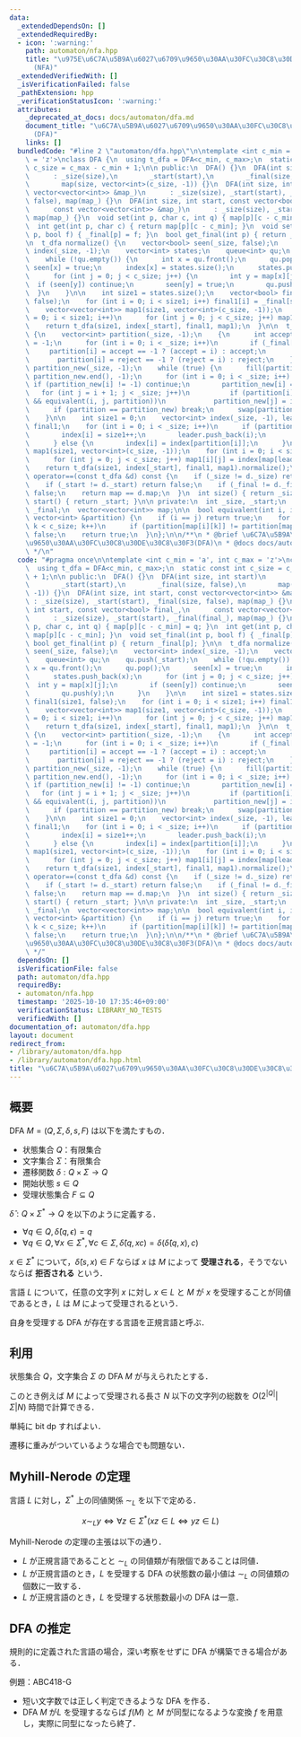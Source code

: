 ```yaml
---
data:
  _extendedDependsOn: []
  _extendedRequiredBy:
  - icon: ':warning:'
    path: automaton/nfa.hpp
    title: "\u975E\u6C7A\u5B9A\u6027\u6709\u9650\u30AA\u30FC\u30C8\u30DE\u30C8\u30F3\
      (NFA)"
  _extendedVerifiedWith: []
  _isVerificationFailed: false
  _pathExtension: hpp
  _verificationStatusIcon: ':warning:'
  attributes:
    _deprecated_at_docs: docs/automaton/dfa.md
    document_title: "\u6C7A\u5B9A\u6027\u6709\u9650\u30AA\u30FC\u30C8\u30DE\u30C8\u30F3\
      (DFA)"
    links: []
  bundledCode: "#line 2 \"automaton/dfa.hpp\"\n\ntemplate <int c_min = 'a', int c_max\
    \ = 'z'>\nclass DFA {\n  using t_dfa = DFA<c_min, c_max>;\n  static const int\
    \ c_size = c_max - c_min + 1;\n\n public:\n  DFA() {}\n  DFA(int size, int start)\n\
    \      : _size(size),\n        _start(start),\n        _final(size, false),\n\
    \        map(size, vector<int>(c_size, -1)) {}\n  DFA(int size, int start, const\
    \ vector<vector<int>> &map_)\n      : _size(size), _start(start), _final(size,\
    \ false), map(map_) {}\n  DFA(int size, int start, const vector<bool> final_,\n\
    \      const vector<vector<int>> &map_)\n      : _size(size), _start(start), _final(final_),\
    \ map(map_) {}\n  void set(int p, char c, int q) { map[p][c - c_min] = q; }\n\
    \  int get(int p, char c) { return map[p][c - c_min]; }\n  void set_final(int\
    \ p, bool f) { _final[p] = f; }\n  bool get_final(int p) { return _final[p]; }\n\
    \n  t_dfa normalize() {\n    vector<bool> seen(_size, false);\n    vector<int>\
    \ index(_size, -1);\n    vector<int> states;\n    queue<int> qu;\n    qu.push(_start);\n\
    \    while (!qu.empty()) {\n      int x = qu.front();\n      qu.pop();\n     \
    \ seen[x] = true;\n      index[x] = states.size();\n      states.push_back(x);\n\
    \      for (int j = 0; j < c_size; j++) {\n        int y = map[x][j];\n      \
    \  if (seen[y]) continue;\n        seen[y] = true;\n        qu.push(y);\n    \
    \  }\n    }\n\n    int size1 = states.size();\n    vector<bool> final1(size1,\
    \ false);\n    for (int i = 0; i < size1; i++) final1[i] = _final[states[i]];\n\
    \    vector<vector<int>> map1(size1, vector<int>(c_size, -1));\n    for (int i\
    \ = 0; i < size1; i++)\n      for (int j = 0; j < c_size; j++) map1[i][j] = index[map[states[i]][j]];\n\
    \    return t_dfa(size1, index[_start], final1, map1);\n  }\n\n  t_dfa minimize()\
    \ {\n    vector<int> partition(_size, -1);\n    {\n      int accept = -1, reject\
    \ = -1;\n      for (int i = 0; i < _size; i++)\n        if (_final[i])\n     \
    \     partition[i] = accept == -1 ? (accept = i) : accept;\n        else\n   \
    \       partition[i] = reject == -1 ? (reject = i) : reject;\n    }\n\n    vector<int>\
    \ partition_new(_size, -1);\n    while (true) {\n      fill(partition_new.begin(),\
    \ partition_new.end(), -1);\n      for (int i = 0; i < _size; i++) {\n       \
    \ if (partition_new[i] != -1) continue;\n        partition_new[i] = i;\n     \
    \   for (int j = i + 1; j < _size; j++)\n          if (partition[i] == partition[j]\
    \ && equivalent(i, j, partition))\n            partition_new[j] = i;\n      }\n\
    \      if (partition == partition_new) break;\n      swap(partition, partition_new);\n\
    \    }\n\n    int size1 = 0;\n    vector<int> index(_size, -1), leader;\n    vector<bool>\
    \ final1;\n    for (int i = 0; i < _size; i++)\n      if (partition[i] == i) {\n\
    \        index[i] = size1++;\n        leader.push_back(i);\n        final1.push_back(_final[i]);\n\
    \      } else {\n        index[i] = index[partition[i]];\n      }\n    vector<vector<int>>\
    \ map1(size1, vector<int>(c_size, -1));\n    for (int i = 0; i < size1; i++)\n\
    \      for (int j = 0; j < c_size; j++) map1[i][j] = index[map[leader[i]][j]];\n\
    \    return t_dfa(size1, index[_start], final1, map1).normalize();\n  }\n\n  bool\
    \ operator==(const t_dfa &d) const {\n    if (_size != d._size) return false;\n\
    \    if (_start != d._start) return false;\n    if (_final != d._final) return\
    \ false;\n    return map == d.map;\n  }\n  int size() { return _size; }\n  int\
    \ start() { return _start; }\n\n private:\n  int _size, _start;\n  vector<bool>\
    \ _final;\n  vector<vector<int>> map;\n\n  bool equivalent(int i, int j, const\
    \ vector<int> &partition) {\n    if (i == j) return true;\n    for (int k = 0;\
    \ k < c_size; k++)\n      if (partition[map[i][k]] != partition[map[j][k]]) return\
    \ false;\n    return true;\n  }\n};\n\n/**\n * @brief \u6C7A\u5B9A\u6027\u6709\
    \u9650\u30AA\u30FC\u30C8\u30DE\u30C8\u30F3(DFA)\n * @docs docs/automaton/dfa.md\n\
    \ */\n"
  code: "#pragma once\n\ntemplate <int c_min = 'a', int c_max = 'z'>\nclass DFA {\n\
    \  using t_dfa = DFA<c_min, c_max>;\n  static const int c_size = c_max - c_min\
    \ + 1;\n\n public:\n  DFA() {}\n  DFA(int size, int start)\n      : _size(size),\n\
    \        _start(start),\n        _final(size, false),\n        map(size, vector<int>(c_size,\
    \ -1)) {}\n  DFA(int size, int start, const vector<vector<int>> &map_)\n     \
    \ : _size(size), _start(start), _final(size, false), map(map_) {}\n  DFA(int size,\
    \ int start, const vector<bool> final_,\n      const vector<vector<int>> &map_)\n\
    \      : _size(size), _start(start), _final(final_), map(map_) {}\n  void set(int\
    \ p, char c, int q) { map[p][c - c_min] = q; }\n  int get(int p, char c) { return\
    \ map[p][c - c_min]; }\n  void set_final(int p, bool f) { _final[p] = f; }\n \
    \ bool get_final(int p) { return _final[p]; }\n\n  t_dfa normalize() {\n    vector<bool>\
    \ seen(_size, false);\n    vector<int> index(_size, -1);\n    vector<int> states;\n\
    \    queue<int> qu;\n    qu.push(_start);\n    while (!qu.empty()) {\n      int\
    \ x = qu.front();\n      qu.pop();\n      seen[x] = true;\n      index[x] = states.size();\n\
    \      states.push_back(x);\n      for (int j = 0; j < c_size; j++) {\n      \
    \  int y = map[x][j];\n        if (seen[y]) continue;\n        seen[y] = true;\n\
    \        qu.push(y);\n      }\n    }\n\n    int size1 = states.size();\n    vector<bool>\
    \ final1(size1, false);\n    for (int i = 0; i < size1; i++) final1[i] = _final[states[i]];\n\
    \    vector<vector<int>> map1(size1, vector<int>(c_size, -1));\n    for (int i\
    \ = 0; i < size1; i++)\n      for (int j = 0; j < c_size; j++) map1[i][j] = index[map[states[i]][j]];\n\
    \    return t_dfa(size1, index[_start], final1, map1);\n  }\n\n  t_dfa minimize()\
    \ {\n    vector<int> partition(_size, -1);\n    {\n      int accept = -1, reject\
    \ = -1;\n      for (int i = 0; i < _size; i++)\n        if (_final[i])\n     \
    \     partition[i] = accept == -1 ? (accept = i) : accept;\n        else\n   \
    \       partition[i] = reject == -1 ? (reject = i) : reject;\n    }\n\n    vector<int>\
    \ partition_new(_size, -1);\n    while (true) {\n      fill(partition_new.begin(),\
    \ partition_new.end(), -1);\n      for (int i = 0; i < _size; i++) {\n       \
    \ if (partition_new[i] != -1) continue;\n        partition_new[i] = i;\n     \
    \   for (int j = i + 1; j < _size; j++)\n          if (partition[i] == partition[j]\
    \ && equivalent(i, j, partition))\n            partition_new[j] = i;\n      }\n\
    \      if (partition == partition_new) break;\n      swap(partition, partition_new);\n\
    \    }\n\n    int size1 = 0;\n    vector<int> index(_size, -1), leader;\n    vector<bool>\
    \ final1;\n    for (int i = 0; i < _size; i++)\n      if (partition[i] == i) {\n\
    \        index[i] = size1++;\n        leader.push_back(i);\n        final1.push_back(_final[i]);\n\
    \      } else {\n        index[i] = index[partition[i]];\n      }\n    vector<vector<int>>\
    \ map1(size1, vector<int>(c_size, -1));\n    for (int i = 0; i < size1; i++)\n\
    \      for (int j = 0; j < c_size; j++) map1[i][j] = index[map[leader[i]][j]];\n\
    \    return t_dfa(size1, index[_start], final1, map1).normalize();\n  }\n\n  bool\
    \ operator==(const t_dfa &d) const {\n    if (_size != d._size) return false;\n\
    \    if (_start != d._start) return false;\n    if (_final != d._final) return\
    \ false;\n    return map == d.map;\n  }\n  int size() { return _size; }\n  int\
    \ start() { return _start; }\n\n private:\n  int _size, _start;\n  vector<bool>\
    \ _final;\n  vector<vector<int>> map;\n\n  bool equivalent(int i, int j, const\
    \ vector<int> &partition) {\n    if (i == j) return true;\n    for (int k = 0;\
    \ k < c_size; k++)\n      if (partition[map[i][k]] != partition[map[j][k]]) return\
    \ false;\n    return true;\n  }\n};\n\n/**\n * @brief \u6C7A\u5B9A\u6027\u6709\
    \u9650\u30AA\u30FC\u30C8\u30DE\u30C8\u30F3(DFA)\n * @docs docs/automaton/dfa.md\n\
    \ */"
  dependsOn: []
  isVerificationFile: false
  path: automaton/dfa.hpp
  requiredBy:
  - automaton/nfa.hpp
  timestamp: '2025-10-10 17:35:46+09:00'
  verificationStatus: LIBRARY_NO_TESTS
  verifiedWith: []
documentation_of: automaton/dfa.hpp
layout: document
redirect_from:
- /library/automaton/dfa.hpp
- /library/automaton/dfa.hpp.html
title: "\u6C7A\u5B9A\u6027\u6709\u9650\u30AA\u30FC\u30C8\u30DE\u30C8\u30F3(DFA)"
---
```

## 概要

DFA $M=(Q,\Sigma,\delta,s,F)$ は以下を満たすもの．

- 状態集合 $Q$：有限集合
- 文字集合 $\Sigma$：有限集合
- 遷移関数 $\delta:Q\times\Sigma\to Q$
- 開始状態 $s\in Q$
- 受理状態集合 $F\subseteq Q$

$\hat{\delta}:Q\times\Sigma^*\to Q$ を以下のように定義する．

- $\forall q\in Q,\hat{\delta}(q,\epsilon)=q$
- $\forall q\in Q,\forall x\in\Sigma^*,\forall c\in \Sigma,\hat{\delta}(q,xc)=\delta(\hat{\delta}(q,x),c)$

$x\in\Sigma^*$ について，$\hat{\delta}(s,x)\in F$ ならば $x$ は $M$ によって **受理される**，そうでないならば **拒否される** という．

言語 $L$ について，任意の文字列 $x$ に対し $x\in L$ と $M$ が $x$ を受理することが同値であるとき，$L$ は $M$ によって受理されるという．

自身を受理する DFA が存在する言語を正規言語と呼ぶ．

## 利用

状態集合 $Q$，文字集合 $\Sigma$ の DFA $M$ が与えられたとする．

このとき例えば $M$ によって受理される長さ $N$ 以下の文字列の総数を $O(2^{\lvert Q \rvert}\lvert \Sigma \rvert N)$ 時間で計算できる．

単純に bit dp すればよい．

遷移に重みがついているような場合でも問題ない．

## Myhill-Nerode の定理

言語 $L$ に対し，$\Sigma^*$ 上の同値関係 $\sim_L$ を以下で定める．

$$x \sim_L y \iff \forall z\in\Sigma^*(xz\in L\iff yz\in L)$$

Myhill-Nerode の定理の主張は以下の通り．

- $L$ が正規言語であることと $\sim_L$ の同値類が有限個であることは同値．
- $L$ が正規言語のとき，$L$ を受理する DFA の状態数の最小値は $\sim_L$ の同値類の個数に一致する．
- $L$ が正規言語のとき，$L$ を受理する状態数最小の DFA は一意．

## DFA の推定

規則的に定義された言語の場合，深い考察をせずに DFA が構築できる場合がある．

例題：ABC418-G

- 短い文字数では正しく判定できるような DFA を作る．
- DFA $M$ が$L$ を受理するならば $f(M)$ と $M$ が同型になるような変換 $f$ を用意し，実際に同型になったら終了．